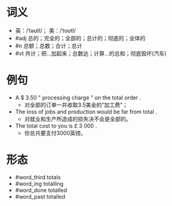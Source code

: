 # 词义
- 英：/ˈtəʊtl/； 美：/ˈtoʊtl/
- #adj 总的；完全的；全部的；总计的；彻底的；全体的
- #n 总额；总数；合计；总计
- #vt 共计；把…加起来；总数达；计算…的总和；彻底毁坏(汽车)
# 例句
- A $ 3.50 " processing charge " on the total order .
	- 对全部的订单一并收取3.5美金的“加工费”；
- The loss of jobs and production would be far from total .
	- 对就业和生产所造成的损失决不会是全部的。
- The total cost to you is £ 3 000 .
	- 你总共要支付3000英镑。
# 形态
- #word_third totals
- #word_ing totalling
- #word_done totalled
- #word_past totalled
